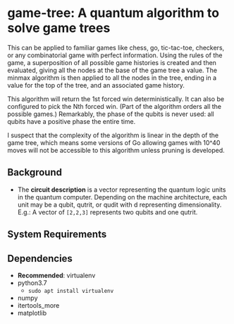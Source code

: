 # game-tree: A quantum algorithm to solve game trees

This can be applied to familiar games like chess, go, tic-tac-toe, checkers, or any combinatorial game with perfect information. Using the
rules of the game, a superposition of all possible game histories is created and then evaluated, giving all the nodes at the base of the game tree a value. The minmax algorithm is then applied to all the nodes in the tree, ending in a value for the top of the tree, and an associated game history.

This algorithm will return the 1st forced win deterministically. It can also be configured to pick the Nth forced win. (Part of the algorithm orders all the possible games.) Remarkably, the phase of the qubits is never used: all qubits have a positive phase the entire time.

I suspect that the complexity of the algorithm is linear in the depth of the game tree, which means some versions of Go allowing games with 10^40 moves will not be accessible to this algorithm unless pruning is developed.

## Background

* The **circuit description** is a vector representing the quantum logic units in the quantum computer. Depending on the machine architecture, each unit may be a qubit, qutrit, or qudit with d representing dimensionality. E.g.: A vector of ```[2,2,3]``` represents two qubits and one qutrit.

## System Requirements

## Dependencies
* **Recommended**: virtualenv
* python3.7
    * ```sudo apt install virtualenv```
* numpy
* itertools_more
* matplotlib
